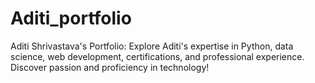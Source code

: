 # Aditi_portfolio
Aditi Shrivastava's Portfolio: Explore Aditi's expertise in Python, data science, web development, certifications, and professional experience. Discover passion and proficiency in technology!
